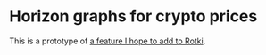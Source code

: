# Horizon graphs for crypto prices

This is a prototype of [a feature I hope to add to Rotki](https://github.com/rotki/rotki/issues/3320).
